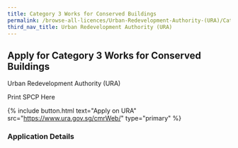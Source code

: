 ```yaml
---
title: Category 3 Works for Conserved Buildings
permalink: /browse-all-licences/Urban-Redevelopment-Authority-(URA)/Category-3-Works-for-Conserved-Buildings
third_nav_title: Urban Redevelopment Authority (URA)
---
```


## Apply for Category 3 Works for Conserved Buildings

Urban Redevelopment Authority (URA)

Print SPCP Here


{% include button.html text="Apply on URA" src="https://www.ura.gov.sg/cmrWeb/" type="primary" %}

### Application Details

